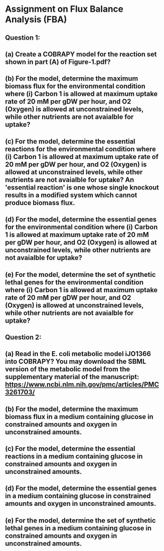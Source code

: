 # Assignment on Flux Balance Analysis (FBA)

## Question 1: 
## (a) Create a COBRAPY model for the reaction set shown in part (A) of Figure-1.pdf?
## (b) For the model, determine the maximum biomass flux for the environmental condition where (i) Carbon 1 is allowed at maximum uptake rate of 20 mM per gDW per hour, and O2 (Oxygen) is allowed at unconstrained levels, while other nutrients are not avaialble for uptake?  
## (c) For the model, determine the essential reactions for the environmental condition where (i) Carbon 1 is allowed at maximum uptake rate of 20 mM per gDW per hour, and O2 (Oxygen) is allowed at unconstrained levels, while other nutrients are not avaialble for uptake? An 'essential reaction' is one whose single knockout results in a modified system which cannot produce biomass flux.
## (d) For the model, determine the essential genes for the environmental condition where (i) Carbon 1 is allowed at maximum uptake rate of 20 mM per gDW per hour, and O2 (Oxygen) is allowed at unconstrained levels, while other nutrients are not avaialble for uptake? 
## (e) For the model, determine the set of synthetic lethal genes for the environmental condition where (i) Carbon 1 is allowed at maximum uptake rate of 20 mM per gDW per hour, and O2 (Oxygen) is allowed at unconstrained levels, while other nutrients are not avaialble for uptake? 

## Question 2: 
## (a) Read in the E. coli metabolic model iJO1366 into COBRAPY? You may download the SBML version of the metabolic model from the supplementary material of the manuscript: https://www.ncbi.nlm.nih.gov/pmc/articles/PMC3261703/
## (b) For the model, determine the maximum biomass flux in a medium containing glucose in constrained amounts and oxygen in unconstrained amounts.   
## (c) For the model, determine the essential reactions in a medium containing glucose in constrained amounts and oxygen in unconstrained amounts.   
## (d) For the model, determine the essential genes in a medium containing glucose in constrained amounts and oxygen in unconstrained amounts.   
## (e) For the model, determine the set of synthetic lethal genes in a medium containing glucose in constrained amounts and oxygen in unconstrained amounts.    

